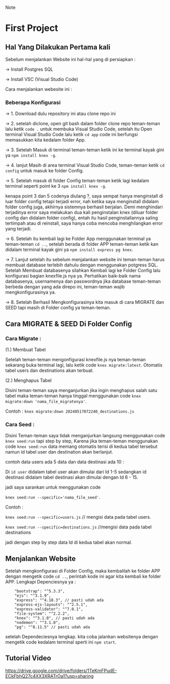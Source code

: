 > [!NOTE]
>
> # First Project

## Hal Yang Dilakukan Pertama kali

Sebelum menjalankan Website ini hal-hal yang di persiapkan :

-> Install Postgres SQL

-> Install VSC (Visual Studio Code)

Cara menjalankan webesite ini :

### Beberapa Konfigurasi

-> 1. Download dulu repository ini atau clone repo ini

-> 2. setelah diclone, open git bash dalam folder clone repo teman-teman lalu ketik `code .` untuk membuka Visual Studio Code, setelah itu Open terminal Visual Studio Code lalu ketik `cd app` code ini berfungsi memasukkan kita kedalam folder App.

-> 3. Setelah Masuk di terminal teman-teman ketik ini ke terminal kayak gini ya `npm install knex -g`.

-> 4. lanjut Masih di area terminal Visual Studio Code, teman-teman ketik `cd config` untuk masuk ke folder Config.

-> 5. Setelah masuk di folder Config teman-teman ketik lagi kedalam terminal seperti point ke 3 `npm install knex -g`.

kenapa point 3 dan 5 codenya diulang ?, saya sempat hanya menginstall di luar folder config tetapi terjadi error, nah ketika saya menginstall didalam folder config juga, akhirnya sistemnya berhasil berjalan. Demi menghindari terjadinya error saya melakukan dua kali penginstalan knex (diluar folder config dan didalam folder config), entah itu hasil penginstallannya saling tertimpah atau di reinstall, saya hanya coba mencoba menghilangkan error yang terjadi.

-> 6. Setelah itu kembali lagi ke Folder App menggunakan terminal ya teman-teman `cd ..`, setelah berada di folder APP teman-teman ketik kan didalam terminal kayak gini ya `npm install express pg knex`.

-> 7. Lanjut setelah itu sebelum menjalankan website ini teman-teman harus membuat database terlebih dahulu dengan menggunakan potgress SQL. Setelah Membuat databasenya silahkan Kembali lagi ke Folder Config lalu konfigurasi bagian knexfile.js nya ya. Perhatikan baik-baik nama databasenya, usernamenya dan passwordnya jika database teman-teman berbeda dengan yang ada direpo ini, teman-teman wajib mengkonfigurasinya ya.

-> 8. Setelah Berhasil Mengkonfigurasinya kita masuk di cara MIGRATE dan SEED tapi masih di Folder config ya teman-teman.

## Cara MIGRATE & SEED Di Folder Config

### Cara Migrate :

(1.) Membuat Tabel

Setelah teman-teman mengonfigurasi knexfile.js nya teman-teman sekarang buka terminal lagi, lalu ketik code `knex migrate:latest`.
Otomatis tabel users dan destinations akan terbuat.

(2.) Menghapus Tabel

Disini teman-teman saya menganjurkan jika ingin menghapus salah satu tabel maka teman-teman hanya tinggal menggunakan code
`knex migrate:down 'nama_file_migratenya'`.

Contoh : `knex migrate:down 20240517072240_destinations.js`

### Cara Seed :

Disini Teman-teman saya tidak menganjurkan langsung menggunakan code `knex seed:run` tapi step by step, Karena jika teman-teman menggunakan code `knex seed:run` data memang otomatis terisi di kedua tabel tersebut namun id tabel user dan destination akan berlanjut.

contoh data users ada 5 data dan data destinasi ada 10 :

Di `id user` didalam tabel user akan dimulai dari Id 1-5 sedangkan id destinasi didalam tabel destinasi akan dimulai dengan Id 6 - 15.

jadi saya sarankan untuk menggunakan code

`knex seed:run --specific='nama_file_seed'`.

Contoh :

`knex seed:run --specific=users.js` // mengisi data pada tabel users.

`knex seed:run --specific=destinations.js` //mengisi data pada tabel destinations

jadi dengan step by step data Id di kedua tabel akan normal.

## Menjalankan Website

Setelah mengkonfigurasi di Folder Config, maka kembalilah ke folder APP dengan mengetik code `cd ..`, perintah kode ini agar kita kembali ke folder APP.
Lengkapi Depenciesnya ya :

        "bootstrap": "^5.3.3",
        "ejs": "^3.1.9",
        "express": "^4.18.3", // pasti udah ada
        "express-ejs-layouts": "^2.5.1",
        "express-validator": "^7.0.1",
        "file-system": "^2.2.2",
        "knex": "^3.1.0", // pasti udah ada
        "nodemon": "^3.1.0",
        "pg": "^8.11.5" // pasti udah ada

setelah Dependeciesnya lengkap. kita coba jalankan websitenya dengan mengetik code kedalam terminal sperti ini `npm start`.

## Tutorial Video

https://drive.google.com/drive/folders/1TeKmFPudE-ECkFbhQ27c4XX3XRATrOa1?usp=sharing
